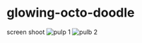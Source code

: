 # glowing-octo-doodle

screen shoot 
![pulp 1](https://user-images.githubusercontent.com/65136237/138018643-ff62d0cc-0927-4245-837e-934f628a32aa.PNG)
![pulb 2](https://user-images.githubusercontent.com/65136237/138018665-07563228-ecb3-4a52-bd61-1ac1489253fe.PNG)
